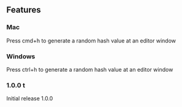 ## Features

### Mac
Press cmd+h to generate a random hash value at an editor window
### Windows
Press ctrl+h to generate a random hash value at an editor window

### 1.0.0 t

Initial release 1.0.0
